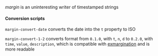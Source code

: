 *margin* is an uninteresting writer of timestamped strings

#### Conversion scripts

`margin-convert-date` converts the date into the `t` property to ISO

`margin-convert-1-2` converts format from `0.1.0`, with `t`, `n`, `d`
to `0.2.0`, with `time`, `value`, `description`, which is compatible
with
[exmargination](https://github.com/danse/exmargination/blob/86c705999f241f13d4879a5b66cea67477b9569d/Exmargination.hs#L12-L14)
and is more readable

